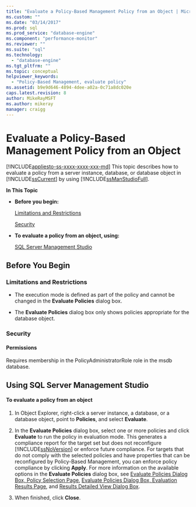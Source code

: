 ```yaml
---
title: "Evaluate a Policy-Based Management Policy from an Object | Microsoft Docs"
ms.custom: ""
ms.date: "03/14/2017"
ms.prod: sql
ms.prod_service: "database-engine"
ms.component: "performance-monitor"
ms.reviewer: ""
ms.suite: "sql"
ms.technology: 
  - "database-engine"
ms.tgt_pltfrm: ""
ms.topic: conceptual
helpviewer_keywords: 
  - "Policy-Based Management, evaluate policy"
ms.assetid: b9e9d646-4894-4dee-a02a-0c71a8dc020e
caps.latest.revision: 8
author: MikeRayMSFT
ms.author: mikeray
manager: craigg
---
```

# Evaluate a Policy-Based Management Policy from an Object
[!INCLUDE[appliesto-ss-xxxx-xxxx-xxx-md](../../includes/appliesto-ss-xxxx-xxxx-xxx-md.md)]
  This topic describes how to evaluate a policy from a server instance, database, or database object in [!INCLUDE[ssCurrent](../../includes/sscurrent-md.md)] by using [!INCLUDE[ssManStudioFull](../../includes/ssmanstudiofull-md.md)].  
  
 **In This Topic**  
  
-   **Before you begin:**  
  
     [Limitations and Restrictions](#Restrictions)  
  
     [Security](#Security)  
  
-   **To evaluate a policy from an object, using:**  
  
     [SQL Server Management Studio](#SSMSProcedure)  
  
##  <a name="BeforeYouBegin"></a> Before You Begin  
  
###  <a name="Restrictions"></a> Limitations and Restrictions  
  
-   The execution mode is defined as part of the policy and cannot be changed in the **Evaluate Policies** dialog box.  
  
-   The **Evaluate Policies** dialog box only shows policies appropriate for the database object.  
  
###  <a name="Security"></a> Security  
  
####  <a name="Permissions"></a> Permissions  
 Requires membership in the PolicyAdministratorRole role in the msdb database.  
  
##  <a name="SSMSProcedure"></a> Using SQL Server Management Studio  
  
#### To evaluate a policy from an object  
  
1.  In Object Explorer, right-click a server instance, a database, or a database object, point to **Policies**, and select **Evaluate**.  
  
2.  In the **Evaluate Policies** dialog box, select one or more policies and click **Evaluate** to run the policy in evaluation mode. This generates a compliance report for the target set but does not reconfigure [!INCLUDE[ssNoVersion](../../includes/ssnoversion-md.md)] or enforce future compliance. For targets that do not comply with the selected policies and have properties that can be reconfigured by Policy-Based Management, you can enforce policy compliance by clicking **Apply**. For more information on the available options in the **Evaluate Policies** dialog box, see [Evaluate Policies Dialog Box, Policy Selection Page](../../relational-databases/policy-based-management/evaluate-policies-dialog-box-policy-selection-page.md), [Evaluate Policies Dialog Box, Evaluation Results Page](../../relational-databases/policy-based-management/evaluate-policies-dialog-box-evaluation-results-page.md), and [Results Detailed View Dialog Box](../../relational-databases/policy-based-management/results-detailed-view-dialog-box.md).  
  
3.  When finished, click **Close**.  
  
  
